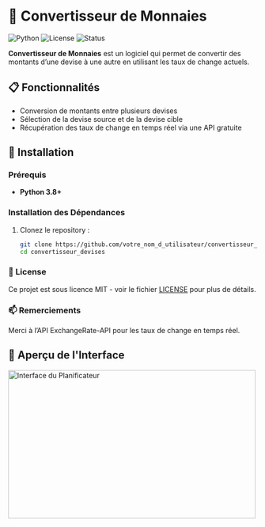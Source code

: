 # 💱 Convertisseur de Monnaies

![Python](https://img.shields.io/badge/Python-3.8%2B-blue?logo=python&logoColor=white)
![License](https://img.shields.io/badge/License-MIT-green)
![Status](https://img.shields.io/badge/Status-Active-brightgreen)

**Convertisseur de Monnaies** est un logiciel qui permet de convertir des montants d’une devise à une autre en utilisant les taux de change actuels.

## 📋 Fonctionnalités

- Conversion de montants entre plusieurs devises
- Sélection de la devise source et de la devise cible
- Récupération des taux de change en temps réel via une API gratuite

## 🔧 Installation

### Prérequis
- **Python 3.8+**

### Installation des Dépendances
1. Clonez le repository :
   ```bash
   git clone https://github.com/votre_nom_d_utilisateur/convertisseur_devises.git
   cd convertisseur_devises

### 📜 License
Ce projet est sous licence MIT - voir le fichier [LICENSE](https://github.com/akamidev/Convertisseur-de-Monnaies/blob/main/LICENSE) pour plus de détails.

### 📫 Remerciements
Merci à l’API ExchangeRate-API pour les taux de change en temps réel.

## 🎉 Aperçu de l'Interface

<img src="image/image1.png" alt="Interface du Planificateur" width="500" height="300">

